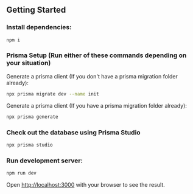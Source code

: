 ## Getting Started

### Install dependencies:
```bash
npm i
```
### Prisma Setup (Run either of these commands depending on your situation)
Generate a prisma client (If you don't have a prisma migration folder already):
```bash
npx prisma migrate dev --name init
```
Generate a prisma client (If you have a prisma migration folder already):
```bash
npx prisma generate
```
### Check out the database using Prisma Studio
```bash
npx prisma studio
```
### Run development server:
```bash
npm run dev
```

Open [http://localhost:3000](http://localhost:3000) with your browser to see the result.


